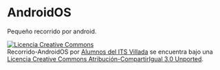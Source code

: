 AndroidOS
=========

Pequeño recorrido por android.

<a rel="license" href="http://creativecommons.org/licenses/by-sa/3.0/deed.es"><img alt="Licencia Creative Commons" style="border-width:0" src="http://i.creativecommons.org/l/by-sa/3.0/88x31.png" /></a><br /><span xmlns:dct="http://purl.org/dc/terms/" property="dct:title">Recorrido-AndroidOS</span> por <a xmlns:cc="http://creativecommons.org/ns#" href="https://github.com/LuchoCastillo/AndroidOS/" property="cc:attributionName" rel="cc:attributionURL">Alumnos del ITS Villada</a> se encuentra bajo una <a rel="license" href="http://creativecommons.org/licenses/by-sa/3.0/deed.es">Licencia Creative Commons Atribución-CompartirIgual 3.0 Unported</a>.